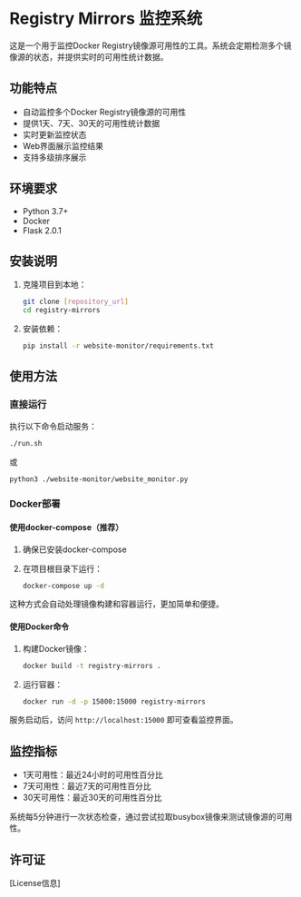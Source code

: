 # Registry Mirrors 监控系统

这是一个用于监控Docker Registry镜像源可用性的工具。系统会定期检测多个镜像源的状态，并提供实时的可用性统计数据。

## 功能特点

- 自动监控多个Docker Registry镜像源的可用性
- 提供1天、7天、30天的可用性统计数据
- 实时更新监控状态
- Web界面展示监控结果
- 支持多级排序展示

## 环境要求

- Python 3.7+
- Docker
- Flask 2.0.1

## 安装说明

1. 克隆项目到本地：
   ```bash
   git clone [repository_url]
   cd registry-mirrors
   ```

2. 安装依赖：
   ```bash
   pip install -r website-monitor/requirements.txt
   ```

## 使用方法

### 直接运行

执行以下命令启动服务：
```bash
./run.sh
```
或
```bash
python3 ./website-monitor/website_monitor.py
```

### Docker部署

#### 使用docker-compose（推荐）

1. 确保已安装docker-compose

2. 在项目根目录下运行：
   ```bash
   docker-compose up -d
   ```

这种方式会自动处理镜像构建和容器运行，更加简单和便捷。

#### 使用Docker命令

1. 构建Docker镜像：
   ```bash
   docker build -t registry-mirrors .
   ```

2. 运行容器：
   ```bash
   docker run -d -p 15000:15000 registry-mirrors
   ```

服务启动后，访问 `http://localhost:15000` 即可查看监控界面。

## 监控指标

- 1天可用性：最近24小时的可用性百分比
- 7天可用性：最近7天的可用性百分比
- 30天可用性：最近30天的可用性百分比

系统每5分钟进行一次状态检查，通过尝试拉取busybox镜像来测试镜像源的可用性。

## 许可证

[License信息]
